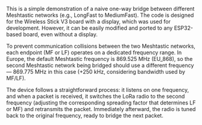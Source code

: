 This is a simple demonstration of a naive one-way bridge between different Meshtastic networks (e.g., LongFast to MediumFast). The code is designed for the Wireless Stick V3 board with a display, which was used for development. However, it can be easily modified and ported to any ESP32-based board, even without a display.

To prevent communication collisions between the two Meshtastic networks, each endpoint (MF or LF) operates on a dedicated frequency range. In Europe, the default Meshtastic frequency is 869.525 MHz (EU_868), so the second Meshtastic network being bridged should use a different frequency — 869.775 MHz in this case (+250 kHz, considering bandwidth used by MF/LF).

The device follows a straightforward process: it listens on one frequency, and when a packet is received, it switches the LoRa radio to the second frequency (adjusting the corresponding spreading factor that determines LF or MF) and retransmits the packet. Immediately afterward, the radio is tuned back to the original frequency, ready to bridge the next packet.

